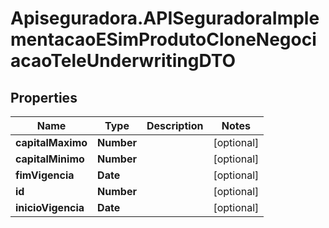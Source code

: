 # Apiseguradora.APISeguradoraImplementacaoESimProdutoCloneNegociacaoTeleUnderwritingDTO

## Properties
Name | Type | Description | Notes
------------ | ------------- | ------------- | -------------
**capitalMaximo** | **Number** |  | [optional] 
**capitalMinimo** | **Number** |  | [optional] 
**fimVigencia** | **Date** |  | [optional] 
**id** | **Number** |  | [optional] 
**inicioVigencia** | **Date** |  | [optional] 


